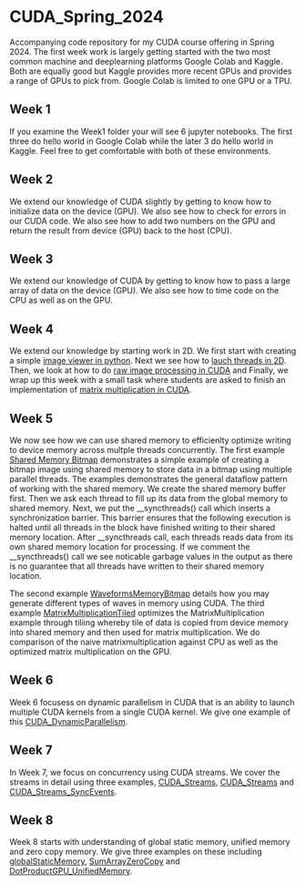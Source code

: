 # CUDA_Spring_2024
Accompanying code repository for my CUDA course offering in Spring 2024. The first week work is largely getting started with the two most common machine and deeplearning platforms Google Colab and Kaggle. Both are equally good but Kaggle provides more recent GPUs and provides a range of GPUs to pick from. Google Colab is limited to one GPU or a TPU. 

## Week 1

If you examine the Week1 folder your will see 6 jupyter notebooks. The first three do hello world in Google Colab while the later 3 do hello world in Kaggle. Feel free to get comfortable with both of these environments.  

## Week 2

We extend our knowledge of CUDA slightly by getting to know how to initialize data on the device (GPU). We also see how to check for errors in our CUDA code. We also see how to add two numbers on the GPU and return the result from device (GPU) back to the host (CPU).  

## Week 3

We extend our knowledge of CUDA by getting to know how to pass a large array of data on the device (GPU). We also see how to time code on the CPU as well as on the GPU.

## Week 4

We extend our knowledge by starting work in 2D. We first start with creating a simple [image viewer in python](Week4/ImageViewer.ipynb). Next we see how to [lauch threads in 2D](Week4/Simple2D.ipynb). Then, we look at how to do [raw image processing in CUDA](Week4/RawImageProcessing.ipynb) and Finally, we wrap up this week with a small task where students are asked to finish an implementation of [matrix multiplication in CUDA](Week4/MatrixMultiplication_Task.ipynb).

## Week 5

We now see how we can use shared memory to efficienlty optimize writing to device memory across multple threads concurrently. The first example [Shared Memory Bitmap](Week5/SharedMemoryBitmap.ipynb) demonstrates a simple example of creating a bitmap image using shared memory to store data in a bitmap using multiple parallel threads. The examples demonstrates the general dataflow pattern of working with the shared memory. We create the shared memory buffer first. Then we ask each thread to fill up its data from the global memory to shared memory. Next, we put the __syncthreads() call which inserts a synchronization barrier. This barrier ensures that the following execution is halted until all threads in the block have finished writing to their shared memory location. After __syncthreads call, each threads reads data from its own shared memory location for processing. If we comment the __syncthreads() call we see noticable garbage values in the output as there is no guarantee that all threads have written to their shared memory location. 

The second example [WaveformsMemoryBitmap](Week5/WaveformsMemoryBitmap.ipynb) details how you may generate different types of waves in memory using CUDA. The third example [MatrixMultiplicationTiled](Week5/MatrixMultiplicationTiled.ipynb) optimizes the MatrixMultiplication example through tiliing whereby tile of data is copied from device memory into shared memory and then used for matrix multiplication. We do comparison of the naive matrixmultiplication against CPU as well as the optimized matrix multiplication on the GPU.

## Week 6

Week 6 focusess on dynamic parallelism in CUDA that is an ability to launch multiple CUDA kernels from a single CUDA kernel. We give one example of this [CUDA_DynamicParallelism](Week6/CUDA_DynamicParallelism.ipynb).

## Week 7

In Week 7, we focus on concurrency using CUDA streams. We cover the streams in detail using three examples, [CUDA_Streams](Week7/CUDA_Streams.ipynb), [CUDA_Streams](Week7/CUDA_Streams.ipynb) and [CUDA_Streams_SyncEvents](Week7/CUDA_Streams_SyncEvents.ipynb). 

## Week 8

Week 8 starts with understanding of global static memory, unified memory and zero copy memory. We give three examples on these including [globalStaticMemory](Week8/globalStaticMemory.ipynb), [SumArrayZeroCopy](Week8/SumArrayZeroCopy.ipynb) and [DotProductGPU_UnifiedMemory](Week8/DotProductGPU_UnifiedMemory.ipynb). 
